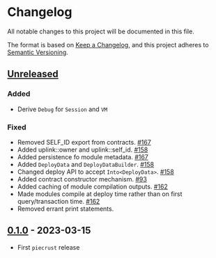 # Changelog

All notable changes to this project will be documented in this file.

The format is based on [Keep a Changelog](https://keepachangelog.com/en/1.0.0/),
and this project adheres to [Semantic Versioning](https://semver.org/spec/v2.0.0.html).

## [Unreleased]

### Added

- Derive `Debug` for `Session` and `VM`

### Fixed

- Removed SELF_ID export from contracts. [#167]
- Added uplink::owner and uplink::self_id. [#158]
- Added persistence fo module metadata. [#167]
- Added `DeployData` and `DeployDataBuilder`. [#158]
- Changed deploy API to accept `Into<DeployData>`. [#158]
- Added contract constructor mechanism. [#93]
- Added caching of module compilation outputs. [#162]
- Made modules compile at deploy time rather than on first query/transaction time. [#162]
- Removed errant print statements.

## [0.1.0] - 2023-03-15

- First `piecrust` release

<!-- ISSUES -->
[#93]: https://github.com/dusk-network/piecrust/issues/93
[#158]: https://github.com/dusk-network/piecrust/issues/158
[#162]: https://github.com/dusk-network/piecrust/issues/162
[#167]: https://github.com/dusk-network/piecrust/issues/167
[#178]: https://github.com/dusk-network/piecrust/issues/178

<!-- VERSIONS -->
[Unreleased]: https://github.com/dusk-network/piecrust/compare/v0.1.0...HEAD
[0.1.0]: https://github.com/dusk-network/piecrust/releases/tag/v0.1.0
